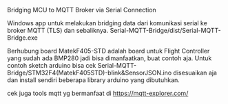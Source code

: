 Bridging MCU to MQTT Broker via Serial Connection

Windows app untuk melakukan bridging data dari komunikasi serial ke broker MQTT (TLS) dan sebaliknya. 
Serial-MQTT-Bridge/dist/Serial-MQTT-Bridge.exe

Berhubung board MatekF405-STD adalah board untuk Flight Controller yang sudah ada BMP280 jadi bisa dimanfaatkan, buat contoh aja.
Untuk contoh sketch arduino bisa cek Serial-MQTT-Bridge/STM32F4(MatekF405STD)-blink&SensorJSON.ino disesuaikan aja dan install sendiri beberapa library arduino yang dibutuhkan. 

cek juga tools mqtt yg bermanfaat di https://mqtt-explorer.com/
